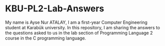 # KBU-PL2-Lab-Answers

My name is Ayse Nur ATALAY, 
I am a first-year Computer Engineering student at Karabük university. In this repository, I am sharing the answers to the questions asked to us in the lab section of Programming Language 2 course in the C programming language.
